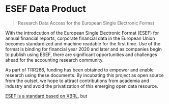 # ESEF Data Product

> Research Data Access for the European Single Electronic Format

With the introdcution of the European Single Electronic Format (ESEF) for annual financial reports, corporate financial data in the European Union becomes standardized and machine readable for the first time. Use of the format is binding for financial year 2020 and later and as companies begin to publish using ESEF, there are significant opportunities and challenges ahead for the accounting research community.

As part of TRR266, funding has been obtained to empower and enable research using these documents. By incubating this project as open source from the outset, we hope to attract contributions from academia and industry and avoid the privatization of this emerging open data resource.

[ESEF is a standard based on XBRL][esef_home], but 



[esef_home]: https://www.esma.europa.eu/policy-activities/corporate-disclosure/european-single-electronic-format
